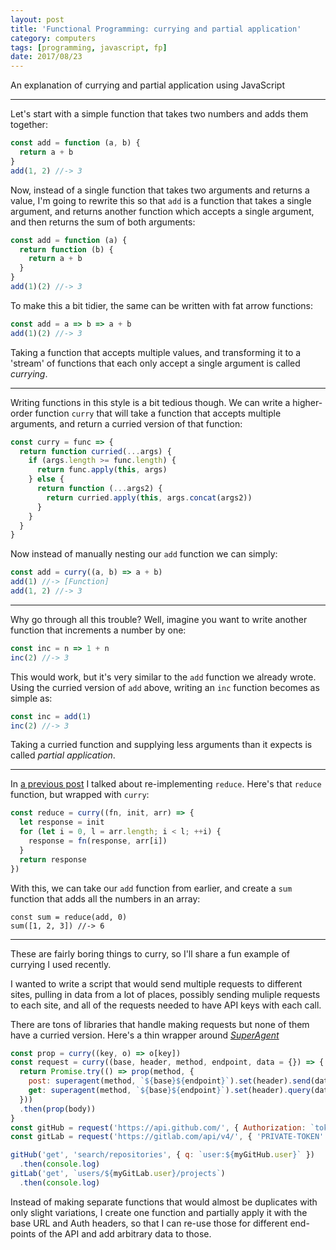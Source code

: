 ```yaml
---
layout: post
title: 'Functional Programming: currying and partial application'
category: computers
tags: [programming, javascript, fp]
date: 2017/08/23
---
```


An explanation of currying and partial application using JavaScript

---

Let's start with a simple function that takes two numbers and adds them together:

```javascript
const add = function (a, b) {
  return a + b
}
add(1, 2) //-> 3
```

Now, instead of a single function that takes two arguments and returns a value, I'm going to rewrite this so that `add` is a function that takes a single argument, and returns another function which accepts a single argument, and then returns the sum of both arguments:

```javascript
const add = function (a) {
  return function (b) {
    return a + b
  }
}
add(1)(2) //-> 3
```

To make this a bit tidier, the same can be written with fat arrow functions:

```javascript
const add = a => b => a + b
add(1)(2) //-> 3
```

Taking a function that accepts multiple values, and transforming it to a 'stream' of functions that each only accept a single argument is called _currying_.

---

Writing functions in this style is a bit tedious though. We can write a higher-order function `curry` that will take a function that accepts multiple arguments, and return a curried version of that function:

```javascript
const curry = func => {
  return function curried(...args) {
    if (args.length >= func.length) {
      return func.apply(this, args)
    } else {
      return function (...args2) {
        return curried.apply(this, args.concat(args2))
      }
    }
  }
}
```

Now instead of manually nesting our `add` function we can simply:

```javascript
const add = curry((a, b) => a + b)
add(1) //-> [Function]
add(1, 2) //-> 3
```

---

Why go through all this trouble? Well, imagine you want to write another function that increments a number by one:

```javascript
const inc = n => 1 + n
inc(2) //-> 3
```

This would work, but it's very similar to the `add` function we already wrote. Using the curried version of `add` above, writing an `inc` function becomes as simple as:

```javascript
const inc = add(1)
inc(2) //-> 3
```

Taking a curried function and supplying less arguments than it expects is called _partial application_.

---

In [a previous post](../fp-intro) I talked about re-implementing `reduce`. Here's that `reduce` function, but wrapped with `curry`:

```javascript
const reduce = curry((fn, init, arr) => {
  let response = init
  for (let i = 0, l = arr.length; i < l; ++i) {
    response = fn(response, arr[i])
  }
  return response
})
```

With this, we can take our `add` function from earlier, and create a `sum` function that adds all the numbers in an array:

```
const sum = reduce(add, 0)
sum([1, 2, 3]) //-> 6
```

---

These are fairly boring things to curry, so I'll share a fun example of currying I used recently.

I wanted to write a script that would send multiple requests to different sites, pulling in data from a lot of places, possibly sending muliple requests to each site, and all of the requests needed to have API keys with each call.

There are tons of libraries that handle making requests but none of them have a curried version. Here's a thin wrapper around _[SuperAgent][superagent]_

[superagent]: https://visionmedia.github.io/superagent

```javascript
const prop = curry((key, o) => o[key])
const request = curry((base, header, method, endpoint, data = {}) => {
  return Promise.try(() => prop(method, {
    post: superagent(method, `${base}${endpoint}`).set(header).send(data),
    get: superagent(method, `${base}${endpoint}`).set(header).query(data),
  }))
  .then(prop(body))
}
const gitHub = request('https://api.github.com/', { Authorization: `token ${myGitHub.key}` })
const gitLab = request('https://gitlab.com/api/v4/', { 'PRIVATE-TOKEN': myGitLab.key })

gitHub('get', 'search/repositories', { q: `user:${myGitHub.user}` })
  .then(console.log)
gitLab('get', `users/${myGitLab.user}/projects`)
  .then(console.log)
```

Instead of making separate functions that would almost be duplicates with only slight variations, I create one function and partially apply it with the base URL and Auth headers, so that I can re-use those for different end-points of the API and add arbitrary data to those.
